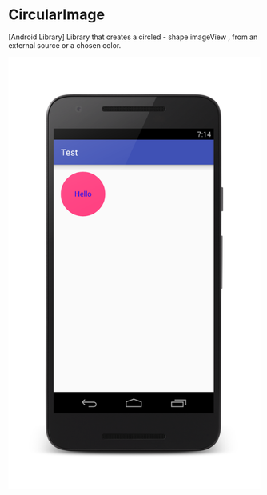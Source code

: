 # CircularImage
[Android Library] Library that creates a circled - shape imageView , from an external source or a chosen color.

![Alt text](/screenshots/color_image_example.png?raw=true "Solid color example")
